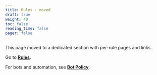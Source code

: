 ```yaml
---
title: Rules - moved
draft: true
weight: 40
toc: false
reading_time: false
pager: false
---
```


This page moved to a dedicated section with per-rule pages and links.

Go to **[Rules](/docs/policies/rules/)**.

For bots and automation, see **[Bot Policy](/docs/policies/rules/bots/)**.
